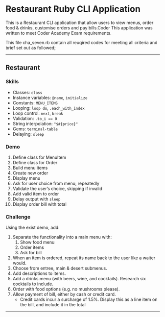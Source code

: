 # Restaurant Ruby CLI Application
This is a Restaurant CLI application that allow users to view menus, order food & drinks, customise orders and pay bills.Coder This application was written to meet Coder Academy Exam requirements.

This file cha_seven.rb contain all reuqired codes for meeting all criteria and brief set out as followed;

---------------------------------------------------------------------------------------------------------
## Restaurant

### Skills

- Classes: `class`
- Instance variables: `@name`, `initialize`
- Constants: `MENU_ITEMS`
- Looping: `loop do`, `.each_with_index`
- Loop control: `next`, `break`
- Validation: `.to_i == 0`
- String interpolation: `"$#{price}"`
- Gems: `terminal-table`
- Delaying: `sleep`

### Demo

1. Define class for MenuItem
2. Define class for Order
3. Build menu items
4. Create new order
5. Display menu
6. Ask for user choice from menu, repeatedly
7. Validate the user’s choice, skipping if invalid
8. Add valid item to order
9. Delay output with `sleep`
10. Display order bill with total

### Challenge

Using the exist demo, add:

1. Separate the functionality into a main menu with:
    1. Show food menu
    2. Order items
    3. Ask for bill
2. When an item is ordered, repeat its name back to the user like a waiter would.
3. Choose from entree, main & desert submenus.
4. Add descriptions to items.
5. Add a drinks menu (with beers, wine, and cocktails). Research six cocktails to include.
6. Order with food options (e.g. no mushrooms please).
7. Allow payment of bill, either by cash or credit card.
    - Credit cards incur a surcharge of 1.5%. Display this as a line item on the bill, and include it in the total

---------------------------------------------------------------------------------------------------------------------------
